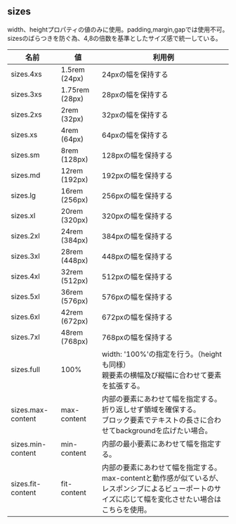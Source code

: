 ## sizes
width、heightプロパティの値のみに使用。padding,margin,gapでは使用不可。<br>
sizesのばらつきを防ぐ為、4,8の倍数を基準としたサイズ感で統一している。


| 名前 | 値 | 利用例 |
| --- | --- | --- |
| sizes.4xs | 1.5rem (24px) | 24pxの幅を保持する |
| sizes.3xs | 1.75rem (28px) | 28pxの幅を保持する |
| sizes.2xs | 2rem (32px) | 32pxの幅を保持する |
| sizes.xs | 4rem (64px) | 64pxの幅を保持する |
| sizes.sm | 8rem (128px) | 128pxの幅を保持する |
| sizes.md | 12rem (192px) | 192pxの幅を保持する |
| sizes.lg | 16rem (256px) | 256pxの幅を保持する |
| sizes.xl | 20rem (320px) | 320pxの幅を保持する |
| sizes.2xl | 24rem (384px) | 384pxの幅を保持する |
| sizes.3xl | 28rem (448px) | 448pxの幅を保持する |
| sizes.4xl | 32rem (512px) | 512pxの幅を保持する |
| sizes.5xl | 36rem (576px) | 576pxの幅を保持する |
| sizes.6xl | 42rem (672px) | 672pxの幅を保持する |
| sizes.7xl | 48rem (768px) | 768pxの幅を保持する |
| sizes.full | 100% | width: '100%'の指定を行う。（heightも同様）<br>親要素の横幅及び縦幅に合わせて要素を拡張する。 |
| sizes.max-content | max-content | 内部の要素にあわせて幅を指定する。折り返しせず領域を確保する。<br>ブロック要素でテキストの長さに合わせてbackgroundを広げたい場合。 |
| sizes.min-content | min-content | 内部の最小要素にあわせて幅を指定する。 |
| sizes.fit-content | fit-content | 内部の要素にあわせて幅を指定する。<br>max-contentと動作感が似ているが、レスポンシブによるビューポートのサイズに応じて幅を変化させたい場合はこちらを使用。 |
